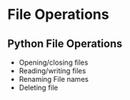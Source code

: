 # File Operations

## Python File Operations

- Opening/closing files
- Reading/writing files
- Renaming File names
- Deleting file